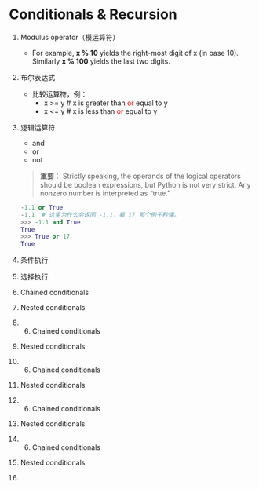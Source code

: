 # Conditionals & Recursion

1. Modulus operator（模运算符）
   * For example, **x % 10** yields the right-most digit of x (in base 10). Similarly **x % 100** yields the last two digits.
   
2. 布尔表达式
   * 比较运算符，例：
     * x >= y   # x is greater than <font color='red'>or</font> equal to y
     * x <= y   # x is less than <font color='red'>or</font> equal to y

3. 逻辑运算符
   * and
   * or
   * not
   
   > **重要**：
   > Strictly speaking, the operands of the logical operators should be boolean expressions, but Python is not very strict. Any nonzero number is interpreted as “true.”
     ~~~ python
     -1.1 or True
     -1.1  # 这里为什么会返回 -1.1，看 17 那个例子秒懂。
	 >>> -1.1 and True
	 True
     >>> True or 17
     True
     ~~~

4. 条件执行

5. 选择执行

6. Chained conditionals

7. Nested conditionals

8. 6. Chained conditionals

7. Nested conditionals

8. 6. Chained conditionals

7. Nested conditionals

8. 6. Chained conditionals

7. Nested conditionals

8. 6. Chained conditionals

7. Nested conditionals

8. 
